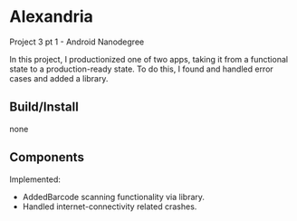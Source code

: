 # Alexandria
Project 3 pt 1 - Android Nanodegree

In this project, I productionized one of two apps, taking it from a functional state to a production-ready state. 
To do this, I found and handled error cases and added a library.

## Build/Install
none

## Components

Implemented:
* AddedBarcode scanning functionality via library.
* Handled internet-connectivity related crashes.

